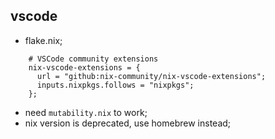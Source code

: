 ## vscode

- flake.nix;

```shell
    # VSCode community extensions
    nix-vscode-extensions = {
      url = "github:nix-community/nix-vscode-extensions";
      inputs.nixpkgs.follows = "nixpkgs";
    };
```

- need `mutability.nix` to work;
- nix version is deprecated, use homebrew instead;

